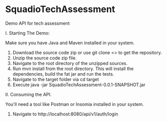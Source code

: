 # SquadioTechAssessment
Demo API for tech assessment

I. Starting The Demo:

Make sure you have Java and Maven installed in your system.

1. Download the source code zip or use git clone <<repourl>> to get the repository.
2. Unzip the source code zip file.
3. Navigate to the root directory of the unzipped sources.
4. Run mvn install from the root directory. This will install the dependencies, build the fat jar and run the tests.
5. Navigate to the target folder via cd target
5. Execute java -jar SquadioTechAssessment-0.0.1-SNAPSHOT.jar
  
  II. Consuming the API.
  
  You'll need a tool like Postman or Insomia installed in your system.
  
  1. Navigate to http://localhost:8080/api/v1/auth/login
  
  
